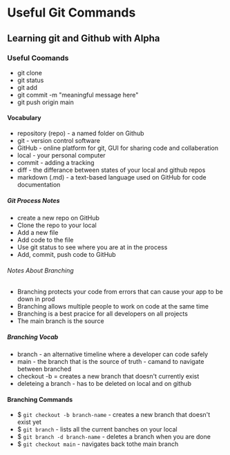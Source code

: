 # Useful Git Commands

## Learning git and Github with Alpha

### Useful Coomands

- git clone <file-name>
- git status
- git add <file-name>
- git commit -m "meaningful message here"
- git push origin main

#### Vocabulary

- repository (repo) - a named folder on Github
- git - version control software
- GitHub - online platform for git, GUI for sharing code and collaberation
- local - your personal computer
- commit - adding a tracking
- diff - the differance between states of your local and github repos
- markdown (.md) - a text-based language used on GitHub for code documentation 

##### Git Process Notes
- create a new repo on GitHub
- Clone the repo to your local
- Add a new file
- Add code to the file
- Use git status to see where you are at in the process
- Add, commit, push code to GitHub

###### Notes About Branching
- Branching protects your code from errors that can cause your app to be down in prod
- Branching allows multiple people to work on code at the same time
- Branching is a best pracice for all developers on all projects
- The main branch is the source 

##### Branching Vocab
- branch - an alternative timeline where a developer can code safely
- main - the branch that is the source of truth - camand to navigate between branched
- checkout -b = creates a new branch that doesn't currently exist
- deleteing a branch - has to be deleted on local and on github

#### Branching Commands
- $ `git checkout -b branch-name` - creates a new branch that doesn't exist yet
- $ `git branch` - lists all the current banches on your local
- $ `git branch -d branch-name` - deletes a branch when you are done
- $ `git checkout main` - navigates back tothe main branch
